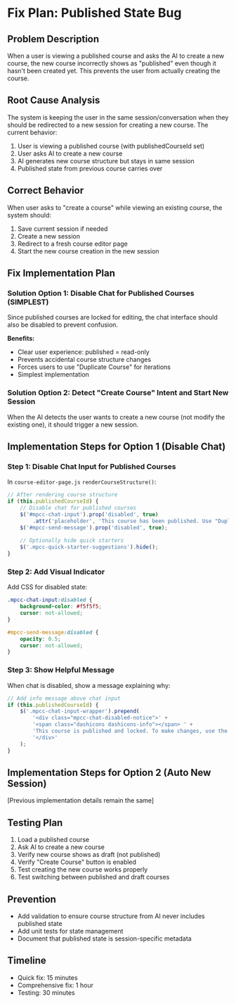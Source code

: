 # Fix Plan: Published State Bug

## Problem Description
When a user is viewing a published course and asks the AI to create a new course, the new course incorrectly shows as "published" even though it hasn't been created yet. This prevents the user from actually creating the course.

## Root Cause Analysis
The system is keeping the user in the same session/conversation when they should be redirected to a new session for creating a new course. The current behavior:
1. User is viewing a published course (with publishedCourseId set)
2. User asks AI to create a new course
3. AI generates new course structure but stays in same session
4. Published state from previous course carries over

## Correct Behavior
When user asks to "create a course" while viewing an existing course, the system should:
1. Save current session if needed
2. Create a new session
3. Redirect to a fresh course editor page
4. Start the new course creation in the new session

## Fix Implementation Plan

### Solution Option 1: Disable Chat for Published Courses (SIMPLEST)

Since published courses are locked for editing, the chat interface should also be disabled to prevent confusion.

**Benefits:**
- Clear user experience: published = read-only
- Prevents accidental course structure changes
- Forces users to use "Duplicate Course" for iterations
- Simplest implementation

### Solution Option 2: Detect "Create Course" Intent and Start New Session

When the AI detects the user wants to create a new course (not modify the existing one), it should trigger a new session.

## Implementation Steps for Option 1 (Disable Chat)

### Step 1: Disable Chat Input for Published Courses
In `course-editor-page.js` `renderCourseStructure()`:
```javascript
// After rendering course structure
if (this.publishedCourseId) {
    // Disable chat for published courses
    $('#mpcc-chat-input').prop('disabled', true)
        .attr('placeholder', 'This course has been published. Use "Duplicate Course" to create a new version.');
    $('#mpcc-send-message').prop('disabled', true);
    
    // Optionally hide quick starters
    $('.mpcc-quick-starter-suggestions').hide();
}
```

### Step 2: Add Visual Indicator
Add CSS for disabled state:
```css
.mpcc-chat-input:disabled {
    background-color: #f5f5f5;
    cursor: not-allowed;
}

#mpcc-send-message:disabled {
    opacity: 0.5;
    cursor: not-allowed;
}
```

### Step 3: Show Helpful Message
When chat is disabled, show a message explaining why:
```javascript
// Add info message above chat input
if (this.publishedCourseId) {
    $('.mpcc-chat-input-wrapper').prepend(
        '<div class="mpcc-chat-disabled-notice">' +
        '<span class="dashicons dashicons-info"></span> ' +
        'This course is published and locked. To make changes, use the "Duplicate Course" button above.' +
        '</div>'
    );
}
```

## Implementation Steps for Option 2 (Auto New Session)

[Previous implementation details remain the same]

## Testing Plan
1. Load a published course
2. Ask AI to create a new course
3. Verify new course shows as draft (not published)
4. Verify "Create Course" button is enabled
5. Test creating the new course works properly
6. Test switching between published and draft courses

## Prevention
- Add validation to ensure course structure from AI never includes published state
- Add unit tests for state management
- Document that published state is session-specific metadata

## Timeline
- Quick fix: 15 minutes
- Comprehensive fix: 1 hour
- Testing: 30 minutes
